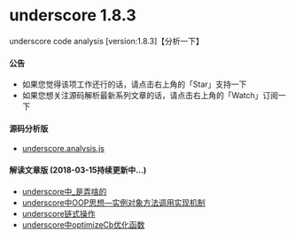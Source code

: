 # underscore 1.8.3
underscore code analysis [version:1.8.3]【分析一下】

#### 公告
* 如果您觉得该项工作还行的话，请点击右上角的「Star」支持一下
* 如果您想关注源码解析最新系列文章的话，请点击右上角的「Watch」订阅一下  

#### 源码分析版
* [underscore.analysis.js](https://github.com/xlshen/underscore/blob/master/underscore.analysis.js)

#### 解读文章版 (2018-03-15持续更新中...)
* [underscore中_是弄啥的](https://github.com/xlshen/underscore/issues/1)
* [underscore中OOP思想—实例对象方法调用实现机制](https://github.com/xlshen/underscore/issues/2)
* [underscore链式操作](https://github.com/xlshen/underscore/issues/3)
* [underscore中optimizeCb优化函数](https://github.com/xlshen/underscore/issues/4)
